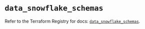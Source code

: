 # `data_snowflake_schemas`

Refer to the Terraform Registry for docs: [`data_snowflake_schemas`](https://registry.terraform.io/providers/snowflake-labs/snowflake/0.84.0/docs/data-sources/schemas).
